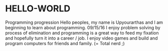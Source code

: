 # HELLO-WORLD
Programming progression
Hello peoples, my name is Upyourarthas and I am beginning to learn about programming. 09/15/16
I enjoy problem solving by process of elimination and programming is a great way to feed my fixation and hopefully turn it into a career / job.
I enjoy video games and build and program computers for friends and family. (= Total nerd ;)
